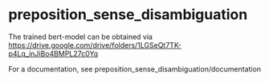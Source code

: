 # preposition_sense_disambiguation

The trained bert-model can be obtained via https://drive.google.com/drive/folders/1LGSeQt7TK-p4Lq_inJiBo4BMPL27c0Yq

For a documentation, see preposition_sense_disambiguation/documentation

